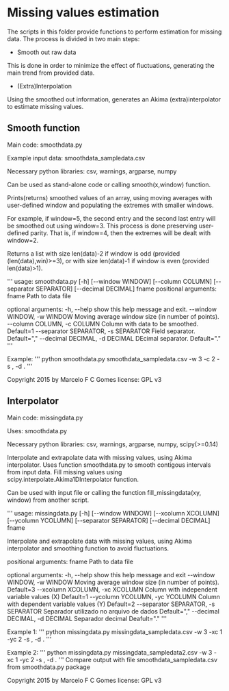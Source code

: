 # Missing values estimation
The scripts in this folder provide functions to perform estimation for missing data.
The process is divided in two main steps:
- Smooth out raw data

This is done in order to minimize the effect of fluctuations, generating the main trend from provided data.
- (Extra)Interpolation

Using the smoothed out information, generates an Akima (extra)interpolator to estimate missing values.

## Smooth function
Main code:
smoothdata.py

Example input data:
smoothdata_sampledata.csv

Necessary python libraries:
csv, warnings, argparse, numpy

Can be used as stand-alone code or calling smooth(x,window) function.

Prints(returns) smoothed values of an array, using moving averages with user-defined window and populating the extremes with smaller windows.

For example, if window=5, the second entry and the second last entry will be smoothed out using window=3. This process is done preserving user-defined parity. That is, if window=4, then the extremes will be dealt with window=2.

Returns a list with size len(data)-2 if window is odd (provided (len(data),win)>=3),
or with size len(data)-1 if window is even (provided len(data)>1).

'''
usage: smoothdata.py [-h] [--window WINDOW] [--column COLUMN]
                     [--separator SEPARATOR] [--decimal DECIMAL]
                     fname
positional arguments:
  fname                 Path to data file

optional arguments:
  -h, --help            show this help message and exit.
  --window WINDOW, -w WINDOW
                        Moving average window size (in number of points).
  --column COLUMN, -c COLUMN
                        Column with data to be smoothed. Default=1
  --separator SEPARATOR, -s SEPARATOR
                        Field separator. Default=","
  --decimal DECIMAL, -d DECIMAL
                        DEcimal separator. Default="."
'''

Example:
'''
python smoothdata.py smoothdata_sampledata.csv -w 3 -c 2 -s , -d .
'''

Copyright 2015 by Marcelo F C Gomes
license: GPL v3

## Interpolator
Main code:
missingdata.py

Uses:
smoothdata.py

Necessary python libraries:
csv, warnings, argparse, numpy, scipy(>=0.14)

Interpolate and extrapolate data with missing values, using Akima interpolator.
Uses function smoothdata.py to smooth contigous intervals from input data.
Fill missing values using scipy.interpolate.Akima1DInterpolator function.

Can be used with input file or calling the function fill_missingdata(xy, window)
from another script.

'''
usage: missingdata.py [-h] [--window WINDOW] [--xcolumn XCOLUMN]
                       [--ycolumn YCOLUMN] [--separator SEPARATOR]
                       [--decimal DECIMAL]
                       fname

Interpolate and extrapolate data with missing values, using Akima interpolator
and smoothing function to avoid fluctuations.

positional arguments:
  fname                 Path to data file

optional arguments:
  -h, --help            show this help message and exit
  --window WINDOW, -w WINDOW
                        Moving average window size (in number of points).
			Default=3
  --xcolumn XCOLUMN, -xc XCOLUMN
                        Column with independent variable values (X)
			Default=1
  --ycolumn YCOLUMN, -yc YCOLUMN
                        Column with dependent variable values (Y)
			Default=2
  --separator SEPARATOR, -s SEPARATOR
                        Separador utilizado no arquivo de dados
			Default=","
  --decimal DECIMAL, -d DECIMAL
                        Separador decimal
			Deafult="."
'''

Example 1:
'''
python missingdata.py missingdata_sampledata.csv -w 3 -xc 1 -yc 2 -s , -d .
'''

Example 2:
'''
python missingdata.py missingdata_sampledata2.csv -w 3 -xc 1 -yc 2 -s , -d .
'''
Compare output with file smoothdata_sampledata.csv from smoothdata.py package

Copyright 2015 by Marcelo F C Gomes
license: GPL v3
